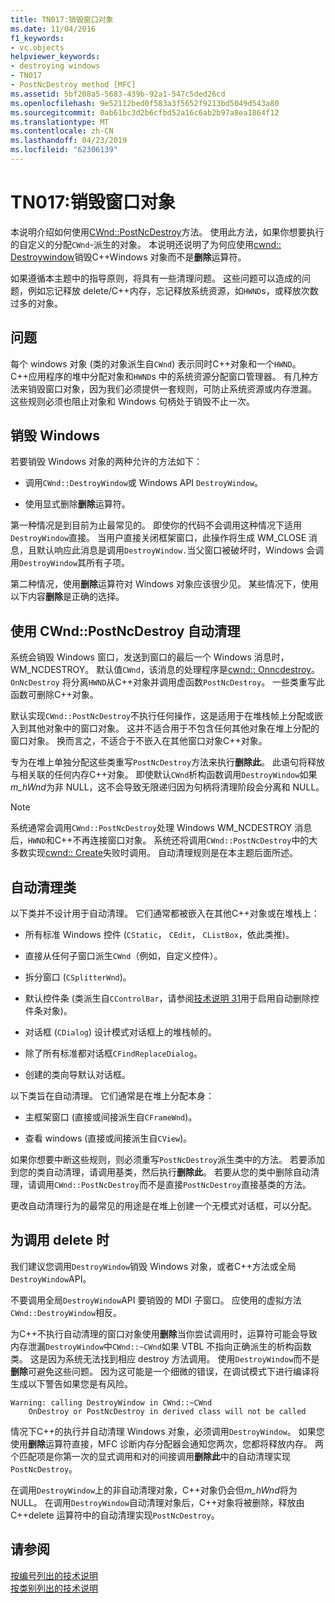 ```yaml
---
title: TN017:销毁窗口对象
ms.date: 11/04/2016
f1_keywords:
- vc.objects
helpviewer_keywords:
- destroying windows
- TN017
- PostNcDestroy method [MFC]
ms.assetid: 5bf208a5-5683-439b-92a1-547c5ded26cd
ms.openlocfilehash: 9e52112bed0f583a3f5652f9213bd5049d543a80
ms.sourcegitcommit: 0ab61bc3d2b6cfbd52a16c6ab2b97a8ea1864f12
ms.translationtype: MT
ms.contentlocale: zh-CN
ms.lasthandoff: 04/23/2019
ms.locfileid: "62306139"
---
```

# <a name="tn017-destroying-window-objects"></a>TN017:销毁窗口对象

本说明介绍如何使用[CWnd::PostNcDestroy](../mfc/reference/cwnd-class.md#postncdestroy)方法。 使用此方法，如果你想要执行的自定义的分配`CWnd`-派生的对象。 本说明还说明了为何应使用[cwnd:: Destroywindow](../mfc/reference/cwnd-class.md#destroywindow)销毁C++Windows 对象而不是**删除**运算符。

如果遵循本主题中的指导原则，将具有一些清理问题。 这些问题可以造成的问题，例如忘记释放 delete/C++内存，忘记释放系统资源，如`HWND`s，或释放次数过多的对象。

## <a name="the-problem"></a>问题

每个 windows 对象 (类的对象派生自`CWnd`) 表示同时C++对象和一个`HWND`。 C++应用程序的堆中分配对象和`HWND`s 中的系统资源分配窗口管理器。 有几种方法来销毁窗口对象，因为我们必须提供一套规则，可防止系统资源或内存泄漏。 这些规则必须也阻止对象和 Windows 句柄处于销毁不止一次。

## <a name="destroying-windows"></a>销毁 Windows

若要销毁 Windows 对象的两种允许的方法如下：

- 调用`CWnd::DestroyWindow`或 Windows API `DestroyWindow`。

- 使用显式删除**删除**运算符。

第一种情况是到目前为止最常见的。 即使你的代码不会调用这种情况下适用`DestroyWindow`直接。 当用户直接关闭框架窗口，此操作将生成 WM_CLOSE 消息，且默认响应此消息是调用`DestroyWindow.`当父窗口被破坏时，Windows 会调用`DestroyWindow`其所有子项。

第二种情况，使用**删除**运算符对 Windows 对象应该很少见。 某些情况下，使用以下内容**删除**是正确的选择。

## <a name="auto-cleanup-with-cwndpostncdestroy"></a>使用 CWnd::PostNcDestroy 自动清理

系统会销毁 Windows 窗口，发送到窗口的最后一个 Windows 消息时，WM_NCDESTROY。 默认值`CWnd`，该消息的处理程序是[cwnd:: Onncdestroy](../mfc/reference/cwnd-class.md#onncdestroy)。 `OnNcDestroy` 将分离`HWND`从C++对象并调用虚函数`PostNcDestroy`。 一些类重写此函数可删除C++对象。

默认实现`CWnd::PostNcDestroy`不执行任何操作，这是适用于在堆栈帧上分配或嵌入到其他对象中的窗口对象。 这并不适合用于不包含任何其他对象在堆上分配的窗口对象。 换而言之，不适合于不嵌入在其他窗口对象C++对象。

专为在堆上单独分配这些类重写`PostNcDestroy`方法来执行**删除此**。 此语句将释放与相关联的任何内存C++对象。 即使默认`CWnd`析构函数调用`DestroyWindow`如果*m_hWnd*为非 NULL，这不会导致无限递归因为句柄将清理阶段会分离和 NULL。

> [!NOTE]
>  系统通常会调用`CWnd::PostNcDestroy`处理 Windows WM_NCDESTROY 消息后，`HWND`和C++不再连接窗口对象。 系统还将调用`CWnd::PostNcDestroy`中的大多数实现[cwnd:: Create](../mfc/reference/cwnd-class.md#create)失败时调用。 自动清理规则是在本主题后面所述。

## <a name="auto-cleanup-classes"></a>自动清理类

以下类并不设计用于自动清理。 它们通常都被嵌入在其他C++对象或在堆栈上：

- 所有标准 Windows 控件 (`CStatic`， `CEdit`， `CListBox`，依此类推)。

- 直接从任何子窗口派生`CWnd`（例如，自定义控件）。

- 拆分窗口 (`CSplitterWnd`)。

- 默认控件条 (类派生自`CControlBar`，请参阅[技术说明 31](../mfc/tn031-control-bars.md)用于启用自动删除控件条对象)。

- 对话框 (`CDialog`) 设计模式对话框上的堆栈帧的。

- 除了所有标准都对话框`CFindReplaceDialog`。

- 创建的类向导默认对话框。

以下类旨在自动清理。 它们通常是在堆上分配本身：

- 主框架窗口 (直接或间接派生自`CFrameWnd`)。

- 查看 windows (直接或间接派生自`CView`)。

如果你想要中断这些规则，则必须重写`PostNcDestroy`派生类中的方法。 若要添加到您的类自动清理，请调用基类，然后执行**删除此**。 若要从您的类中删除自动清理，请调用`CWnd::PostNcDestroy`而不是直接`PostNcDestroy`直接基类的方法。

更改自动清理行为的最常见的用途是在堆上创建一个无模式对话框，可以分配。

## <a name="when-to-call-delete"></a>为调用 delete 时

我们建议您调用`DestroyWindow`销毁 Windows 对象，或者C++方法或全局`DestroyWindow`API。

不要调用全局`DestroyWindow`API 要销毁的 MDI 子窗口。 应使用的虚拟方法`CWnd::DestroyWindow`相反。

为C++不执行自动清理的窗口对象使用**删除**当你尝试调用时，运算符可能会导致内存泄漏`DestroyWindow`中`CWnd::~CWnd`如果 VTBL 不指向正确派生的析构函数类。 这是因为系统无法找到相应 destroy 方法调用。 使用`DestroyWindow`而不是**删除**可避免这些问题。 因为这可能是一个细微的错误，在调试模式下进行编译将生成以下警告如果您是有风险。

```
Warning: calling DestroyWindow in CWnd::~CWnd
    OnDestroy or PostNcDestroy in derived class will not be called
```

情况下C++的执行并自动清理 Windows 对象，必须调用`DestroyWindow`。 如果您使用**删除**运算符直接，MFC 诊断内存分配器会通知您两次，您都将释放内存。 两个匹配项是你第一次的显式调用和对的间接调用**删除此**中的自动清理实现`PostNcDestroy`。

在调用`DestroyWindow`上的非自动清理对象，C++对象仍会但*m_hWnd*将为 NULL。 在调用`DestroyWindow`自动清理对象后，C++对象将被删除，释放由C++delete 运算符中的自动清理实现`PostNcDestroy`。

## <a name="see-also"></a>请参阅

[按编号列出的技术说明](../mfc/technical-notes-by-number.md)<br/>
[按类别列出的技术说明](../mfc/technical-notes-by-category.md)
